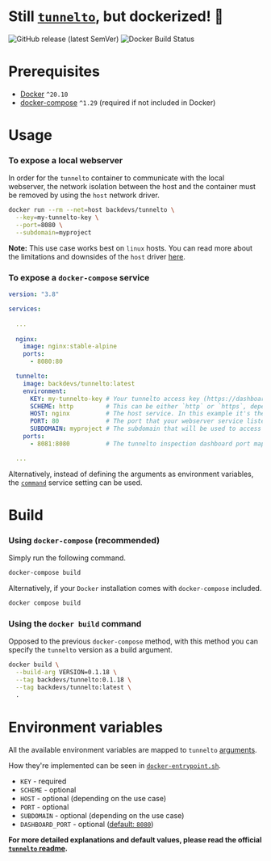 # Still [`tunnelto`](https://github.com/agrinman/tunnelto), but dockerized! :whale:
<p>
  <img alt="GitHub release (latest SemVer)" src="https://img.shields.io/github/v/release/backdevs/tunnelto-docker">
  <img alt="Docker Build Status" src="https://img.shields.io/docker/cloud/build/backdevs/tunnelto">
</p>

# Prerequisites
* [Docker](https://docs.docker.com/get-docker/) `^20.10`
* [docker-compose](https://docs.docker.com/compose/install) `^1.29` (required if not included in Docker)

# Usage

### To expose a local webserver

In order for the `tunnelto` container to communicate with the local webserver, the network isolation between the host and the container must be removed by using the `host` network driver.

```bash
docker run --rm --net=host backdevs/tunnelto \
  --key=my-tunnelto-key \
  --port=8080 \
  --subdomain=myproject
```

**Note:** This use case works best on `linux` hosts. You can read more about the limitations and downsides of the `host` driver [here](https://docs.docker.com/network/host).


### To expose a `docker-compose` service

```yaml
version: "3.8"

services:
  
  ...
  
  nginx:
    image: nginx:stable-alpine
    ports:
      - 8080:80

  tunnelto:
    image: backdevs/tunnelto:latest
    environment:
      KEY: my-tunnelto-key # Your tunnelto access key (https://dashboard.tunnelto.dev/#account). For security reasons, please use an environment variable.
      SCHEME: http         # This can be either `http` or `https`, depending on your webserver's configuration.
      HOST: nginx          # The host service. In this example it's the `nginx` service above.
      PORT: 80             # The port that your webserver service listens to.
      SUBDOMAIN: myproject # The subdomain that will be used to access your webserver. In this case, it'll be `myproject.tunnelto.dev`.
    ports:
      - 8081:8080          # The tunnelto inspection dashboard port mapping.

  ...
```

Alternatively, instead of defining the arguments as environment variables, the [`command`](https://docs.docker.com/compose/compose-file/compose-file-v3/#command) service setting can be used.

# Build

### Using `docker-compose` (recommended)

Simply run the following command.
```bash
docker-compose build
```

Alternatively, if your `Docker` installation comes with `docker-compose` included.
```bash
docker compose build
```

### Using the `docker build` command

Opposed to the previous `docker-compose` method, with this method you can specify the `tunnelto` version as a build argument.
```bash
docker build \
  --build-arg VERSION=0.1.18 \
  --tag backdevs/tunnelto:0.1.18 \
  --tag backdevs/tunnelto:latest \
  .
```

# Environment variables

All the available environment variables are mapped to `tunnelto` [arguments](https://github.com/agrinman/tunnelto#more-options).

How they're implemented can be seen in [`docker-entrypoint.sh`](docker-entrypoint.sh).


* `KEY` - required 
* `SCHEME` -  optional
* `HOST` - optional (depending on the use case)
* `PORT` - optional
* `SUBDOMAIN` - optional (depending on the use case)
* `DASHBOARD_PORT` - optional ([default: `8080`](Dockerfile#L6))
  
**For more detailed explanations and default values, please read the official [`tunnelto` readme](https://github.com/agrinman/tunnelto#readme).**
